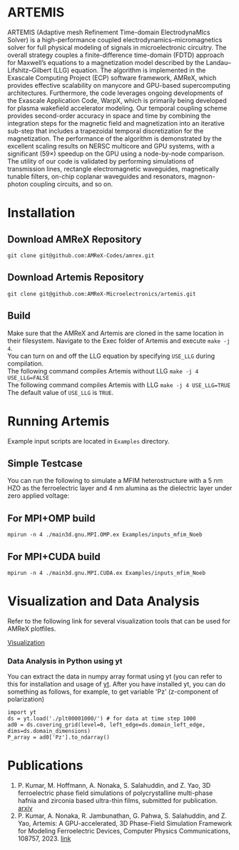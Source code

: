 # ARTEMIS
ARTEMIS (Adaptive mesh Refinement Time-domain ElectrodynaMIcs Solver) is a high-performance coupled electrodynamics–micromagnetics solver for full physical modeling of signals in microelectronic circuitry. The overall strategy couples a finite-difference time-domain (FDTD) approach for Maxwell’s equations to a magnetization model described by the Landau–Lifshitz–Gilbert (LLG) equation. The algorithm is implemented in the Exascale Computing Project (ECP) software framework, AMReX, which provides effective scalability on manycore and GPU-based supercomputing architectures. Furthermore, the code leverages ongoing developments of the Exascale Application Code, WarpX, which is primarily being developed for plasma wakefield accelerator modeling. Our temporal coupling scheme provides second-order accuracy in space and time by combining the integration steps for the magnetic field and magnetization into an iterative sub-step that includes a trapezoidal temporal discretization for the magnetization. The performance of the algorithm is demonstrated by the excellent scaling results on NERSC multicore and GPU systems, with a significant (59×) speedup on the GPU using a node-by-node comparison. The utility of our code is validated by performing simulations of transmission lines, rectangle electromagnetic waveguides, magnetically tunable filters, on-chip coplanar waveguides and resonators, magnon-photon coupling circuits, and so on.

# Installation
## Download AMReX Repository
``` git clone git@github.com:AMReX-Codes/amrex.git ```
## Download Artemis Repository
``` git clone git@github.com:AMReX-Microelectronics/artemis.git ```
## Build
Make sure that the AMReX and Artemis are cloned in the same location in their filesystem. Navigate to the Exec folder of Artemis and execute
```make -j 4```. <br />
You can turn on and off the LLG equation by specifying ```USE_LLG``` during compilation. <br />
The following command compiles Artemis without LLG
```make -j 4 USE_LLG=FALSE``` <br />
The following command compiles Artemis with LLG
```make -j 4 USE_LLG=TRUE``` <br />
The default value of ```USE_LLG``` is ```TRUE```.

# Running Artemis
Example input scripts are located in `Examples` directory. 
## Simple Testcase
You can run the following to simulate a MFIM heterostructure with a 5 nm HZO as the ferroelectric layer and 4 nm alumina as the dielectric layer under zero applied voltage:
## For MPI+OMP build
```mpirun -n 4 ./main3d.gnu.MPI.OMP.ex Examples/inputs_mfim_Noeb```
## For MPI+CUDA build
```mpirun -n 4 ./main3d.gnu.MPI.CUDA.ex Examples/inputs_mfim_Noeb```
# Visualization and Data Analysis
Refer to the following link for several visualization tools that can be used for AMReX plotfiles. 

[Visualization](https://amrex-codes.github.io/amrex/docs_html/Visualization_Chapter.html)

### Data Analysis in Python using yt 
You can extract the data in numpy array format using yt (you can refer to this for installation and usage of [yt](https://yt-project.org/). After you have installed yt, you can do something as follows, for example, to get variable 'Pz' (z-component of polarization)
```
import yt
ds = yt.load('./plt00001000/') # for data at time step 1000
ad0 = ds.covering_grid(level=0, left_edge=ds.domain_left_edge, dims=ds.domain_dimensions)
P_array = ad0['Pz'].to_ndarray()
```
# Publications
1. P. Kumar, M. Hoffmann, A. Nonaka, S. Salahuddin, and Z. Yao, 3D ferroelectric phase field simulations of polycrystalline multi-phase hafnia and zirconia based ultra-thin films, submitted for publication. [arxiv](https://arxiv.org/abs/2402.05331)
2. P. Kumar, A. Nonaka, R. Jambunathan, G. Pahwa, S. Salahuddin, and Z. Yao, Artemis: A GPU-accelerated, 3D Phase-Field Simulation Framework for Modeling Ferroelectric Devices, Computer Physics Communications, 108757, 2023. [link](https://www.sciencedirect.com/science/article/pii/S0010465523001029)